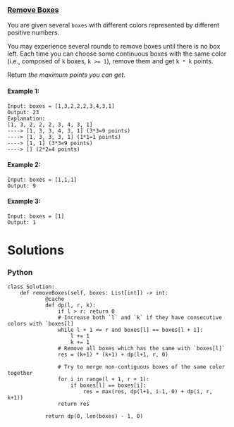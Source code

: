 ### [Remove Boxes](https://leetcode.com/problems/remove-boxes/) <br>

You are given several `boxes` with different colors represented by different positive numbers.

You may experience several rounds to remove boxes until there is no box left. Each time you can choose some continuous boxes with the same color (i.e., composed of `k` boxes, `k >= 1`), remove them and get `k * k` points.

Return *the maximum points you can get*.



#### Example 1:
```
Input: boxes = [1,3,2,2,2,3,4,3,1]
Output: 23
Explanation:
[1, 3, 2, 2, 2, 3, 4, 3, 1] 
----> [1, 3, 3, 4, 3, 1] (3*3=9 points) 
----> [1, 3, 3, 3, 1] (1*1=1 points) 
----> [1, 1] (3*3=9 points) 
----> [] (2*2=4 points)

```

#### Example 2:
```
Input: boxes = [1,1,1]
Output: 9

```

#### Example 3:
```
Input: boxes = [1]
Output: 1

```


# Solutions

### Python
```
class Solution:
    def removeBoxes(self, boxes: List[int]) -> int:
            @cache
            def dp(l, r, k):
                if l > r: return 0
                # Increase both `l` and `k` if they have consecutive colors with `boxes[l]                
                while l + 1 <= r and boxes[l] == boxes[l + 1]:
                    l += 1
                    k += 1
                # Remove all boxes which has the same with `boxes[l]`
                res = (k+1) * (k+1) + dp(l+1, r, 0) 
                
                # Try to merge non-contiguous boxes of the same color together                
                for i in range(l + 1, r + 1):
                    if boxes[l] == boxes[i]:
                        res = max(res, dp(l+1, i-1, 0) + dp(i, r, k+1))
                return res

            return dp(0, len(boxes) - 1, 0)
```
